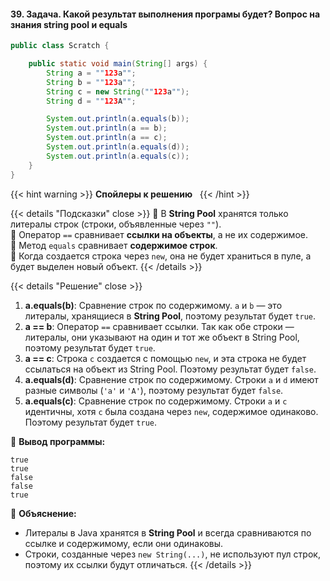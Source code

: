 #### 39. Задача. Какой результат выполнения програмы будет? Вопрос на знания string pool и equals

```java
public class Scratch {

    public static void main(String[] args) {
        String a = ""123a"";
        String b = ""123a"";
        String c = new String(""123a"");
        String d = ""123A"";

        System.out.println(a.equals(b));
        System.out.println(a == b);
        System.out.println(a == c);
        System.out.println(a.equals(d));
        System.out.println(a.equals(c));
    }
}

```


{{< hint warning >}}
**Спойлеры к решению**  
{{< /hint >}}

{{< details "Подсказки" close >}}
🔹 В **String Pool** хранятся только литералы строк (строки, объявленные через `""`).  
🔹 Оператор `==` сравнивает **ссылки на объекты**, а не их содержимое.  
🔹 Метод `equals` сравнивает **содержимое строк**.  
🔹 Когда создается строка через `new`, она не будет храниться в пуле, а будет выделен новый объект.
{{< /details >}}

{{< details "Решение" close >}}

1. **a.equals(b)**: Сравнение строк по содержимому. `a` и `b` — это литералы, хранящиеся в **String Pool**, поэтому результат будет `true`.
2. **a == b**: Оператор `==` сравнивает ссылки. Так как обе строки — литералы, они указывают на один и тот же объект в String Pool, поэтому результат будет `true`.
3. **a == c**: Строка `c` создается с помощью `new`, и эта строка не будет ссылаться на объект из String Pool. Поэтому результат будет `false`.
4. **a.equals(d)**: Сравнение строк по содержимому. Строки `a` и `d` имеют разные символы (`'a'` и `'A'`), поэтому результат будет `false`.
5. **a.equals(c)**: Сравнение строк по содержимому. Строки `a` и `c` идентичны, хотя `c` была создана через `new`, содержимое одинаково. Поэтому результат будет `true`.

🔹 **Вывод программы:**

```
true
true
false
false
true
```

📌 **Объяснение:**

- Литералы в Java хранятся в **String Pool** и всегда сравниваются по ссылке и содержимому, если они одинаковы.
- Строки, созданные через `new String(...)`, не используют пул строк, поэтому их ссылки будут отличаться.
{{< /details >}}
